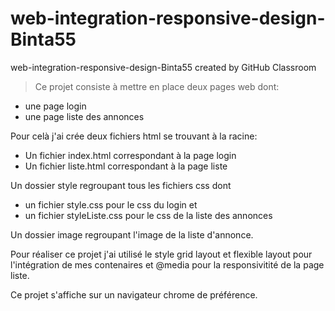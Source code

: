 # web-integration-responsive-design-Binta55
web-integration-responsive-design-Binta55 created by GitHub Classroom

>Ce projet consiste à mettre en place deux pages web dont:
- une page login
- une page liste des annonces

Pour celà j'ai crée deux fichiers html se trouvant à la racine:
- Un fichier index.html correspondant à la page login 
- Un fichier liste.html correspondant à la page liste 

Un dossier style regroupant tous les fichiers css dont
- un fichier style.css pour le css du login et 
- un fichier styleListe.css pour le css de la liste des annonces

Un dossier image regroupant l'image de la liste d'annonce.

Pour réaliser ce projet j'ai utilisé le style grid layout et flexible layout pour l'intégration de mes contenaires et @media pour la responsivitité de la page liste.

Ce projet s'affiche sur un navigateur chrome de préférence.



